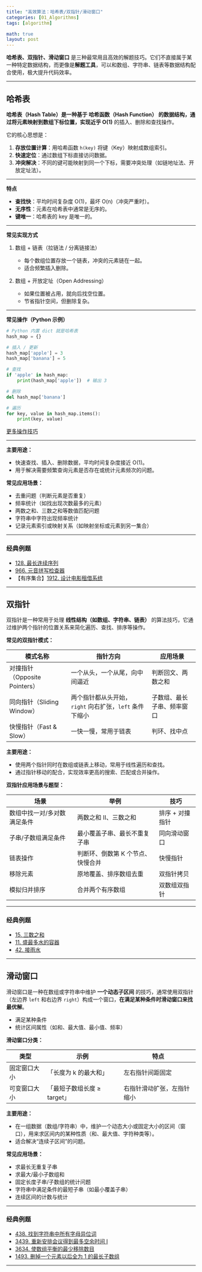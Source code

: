 ```yaml
---
title: "高效算法：哈希表/双指针/滑动窗口"
categories: [01_Algorithms]
tags: [algorithm]

math: true
layout: post
---
```


**哈希表、双指针、滑动窗口** 是三种最常用且高效的解题技巧。它们不直接属于某一种特定数据结构，而更像是**解题工具**，可以和数组、字符串、链表等数据结构配合使用，极大提升代码效率。

---

## 哈希表

**哈希表（Hash Table）**是一种基于 **哈希函数（Hash Function）** 的数据结构，通过将元素映射到数组下标位置，实现**近乎 O(1)** 的插入、删除和查找操作。

它的核心思想是：

1. **存放位置计算**：用哈希函数 `h(key)` 将键（Key）映射成数组索引。
2. **快速定位**：通过数组下标直接访问数据。
3. **冲突解决**：不同的键可能映射到同一个下标，需要冲突处理（如链地址法、开放定址法）。

---

**特点**

* **查找快**：平均时间复杂度 O(1)，最坏 O(n)（冲突严重时）。
* **无序性**：元素在哈希表中通常是无序的。
* **键唯一**：哈希表的 key 是唯一的。

---

**常见实现方式**

1. 数组 + 链表（拉链法 / 分离链接法）
   * 每个数组位置存放一个链表，冲突的元素链在一起。
   * 适合频繁插入删除。

2. 数组 + 开放定址（Open Addressing）
   * 如果位置被占用，就向后找空位置。
   * 节省指针空间，但删除复杂。

---

**常见操作（Python 示例）**
```python
# Python 内置 dict 就是哈希表
hash_map = {}

# 插入 / 更新
hash_map['apple'] = 3
hash_map['banana'] = 5

# 查找
if 'apple' in hash_map:
    print(hash_map['apple'])  # 输出 3

# 删除
del hash_map['banana']

# 遍历
for key, value in hash_map.items():
    print(key, value)
```

[更多操作技巧](/posts/Python%E9%9B%86%E5%90%88/)

---

**主要用途：**

* 快速查找、插入、删除数据，平均时间复杂度接近 O(1)。
* 用于解决需要频繁查询元素是否存在或统计元素频次的问题。

**常见应用场景：**

* 去重问题（判断元素是否重复）
* 频率统计（如找出现次数最多的元素）
* 两数之和、三数之和等数值匹配问题
* 字符串中字符出现频率统计
* 记录元素索引或映射关系（如映射坐标或元素到另一集合）

---

### 经典例题
- [128. 最长连续序列](https://leetcode.cn/problems/longest-consecutive-sequence/)
- [966. 元音拼写检查器](https://leetcode.cn/problems/vowel-spellchecker/)
- 【有序集合】[1912. 设计电影租借系统](https://leetcode.cn/problems/design-movie-rental-system/)

---

## 双指针

双指针是一种常用于处理 **线性结构（如数组、字符串、链表）** 的算法技巧，它通过维护两个指针的位置关系来简化遍历、查找、排序等操作。

**常见的双指针模式：**

| 模式名称                    | 指针方向                                | 应用场景          |
| ----------------------- | ----------------------------------- | ------------- |
| 对撞指针（Opposite Pointers） | 一个从头，一个从尾，向中间逼近                     | 判断回文、两数之和     |
| 同向指针（Sliding Window）    | 两个指针都从头开始，`right` 向右扩张，`left` 条件下缩小 | 子数组、最长子串、频率窗口 |
| 快慢指针（Fast & Slow）       | 一快一慢，常用于链表                          | 判环、找中点        |

**主要用途：**

* 使用两个指针同时在数组或链表上移动，常用于线性遍历和查找。
* 通过指针移动的配合，实现效率更高的搜索、匹配或合并操作。

**双指针应用场景与题型：**

| 场景             | 举例                 | 技巧        |
| -------------- | ------------------ | --------- |
| 数组中找一对/多对数满足条件 | 两数之和 II、三数之和       | 排序 + 对撞指针 |
| 子串/子数组满足条件     | 最小覆盖子串、最长不重复子串     | 同向滑动窗口    |
| 链表操作           | 判断环、倒数第 K 个节点、快慢合并 | 快慢指针      |
| 移除元素           | 原地覆盖、排序数组去重        | 双指针拷贝     |
| 模拟归并排序         | 合并两个有序数组           | 双数组双指针    |

---

### 经典例题
- [15. 三数之和](https://leetcode.cn/problems/3sum/)
- [11. 盛最多水的容器](https://leetcode.cn/problems/container-with-most-water/)
- [42. 接雨水](https://leetcode.cn/problems/trapping-rain-water/)

---

## 滑动窗口

滑动窗口是一种在数组或字符串中维护 **一个动态子区间** 的技巧，通常使用双指针（左边界 `left` 和右边界 `right`）构成一个窗口，**在满足某种条件时滑动窗口来找最优解**。

* 满足某种条件
* 统计区间属性（如和、最大值、最小值、频率）

**滑动窗口分类：**

| 类型     | 示例                 | 特点            |
| ------ | ------------------ | ------------- |
| 固定窗口大小 | 「长度为 k 的最大和」       | 左右指针间距固定      |
| 可变窗口大小 | 「最短子数组长度 ≥ target」 | 右指针滑动扩张，左指针缩小 |

**主要用途：**

* 在一组数据（数组/字符串）中，维护一个动态大小或固定大小的区间（窗口），用来求区间内的某种性质（和、最大值、字符种类等）。
* 适合解决“连续子区间”的问题。

**常见应用场景：**

* 求最长无重复子串
* 求最大/最小子数组和
* 固定长度子串/子数组的统计问题
* 字符串中满足条件的最短子串（如最小覆盖子串）
* 连续区间的计数与统计

---

### 经典例题
- [438. 找到字符串中所有字母异位词](https://leetcode.cn/problems/find-all-anagrams-in-a-string/)
- [3439. 重新安排会议得到最多空余时间 I](https://leetcode.cn/problems/reschedule-meetings-for-maximum-free-time-i/)
- [3634. 使数组平衡的最少移除数目](https://leetcode.cn/problems/minimum-removals-to-balance-array/)
- [1493. 删掉一个元素以后全为 1 的最长子数组](https://leetcode.cn/problems/longest-subarray-of-1s-after-deleting-one-element/)

---

